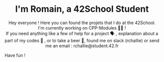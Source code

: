 <h1 align="center">I'm Romain, a 42School Student </h1>
<p align="center">Hey everyone ! Here you can found the projets that I do at the 42School. <br>
I'm currently working on CPP-Modules 👨‍💻 ! <br>
If you need anything like a few of help for a project 🗣️ , explanation about a part of my codes 💬 , or to take a beer 🍻, found me on slack (rchallie) or send me an email : rchallie@student.42.fr
</p>
Have fun !
